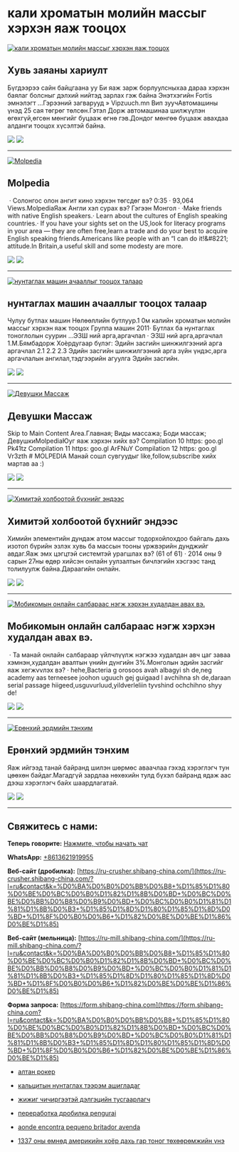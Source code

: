 # кали хроматын молийн массыг хэрхэн яаж тооцох

<a href="https://swt.shibang-china.com/?l=ru&img&k=%D0%BA%D0%B0%D0%BB%D0%B8+%D1%85%D1%80%D0%BE%D0%BC%D0%B0%D1%82%D1%8B%D0%BD+%D0%BC%D0%BE%D0%BB%D0%B8%D0%B9%D0%BD+%D0%BC%D0%B0%D1%81%D1%81%D1%8B%D0%B3+%D1%85%D1%8D%D1%80%D1%85%D1%8D%D0%BD+%D1%8F%D0%B0%D0%B6+%D1%82%D0%BE%D0%BE%D1%86%D0%BE%D1%85" target="_blank">![кали хроматын молийн массыг хэрхэн яаж тооцох](http://static.shibang-china.com/all-800x300/1390.jpg)</a>

## Хувь заяаны хариулт
Бүгдээрээ сайн байцгаана уу Би яаж зарж борлуулсныхаа дараа хэрхэн баялаг болсныг дэлхий нийтэд зарлах гэж байна Энэтхэгийн Fortis эмнэлэгт …Гэрээний загварууд &#187; Vipzuuch.mn Вип зуучАвтомашины үнэд 25 сая төгрөг төлсөн.Гэтэл Дорж автомашинаа шилжүүлэн өгөхгүй,өгсөн мөнгийг буцааж өгнө гэв.Дондог мөнгөө буцааж авахдаа алданги тооцох хүсэлтэй байна.


<a href="https://whatsapp.shibangsoft.com/WhatsApp.php" target="_blank" title="WhatsApp">![](http://static.shibang-china.com/icon/whatsapp.png)</a> <a href="https://swt.shibang-china.com/?l=ru&icon&k=%D0%BA%D0%B0%D0%BB%D0%B8+%D1%85%D1%80%D0%BE%D0%BC%D0%B0%D1%82%D1%8B%D0%BD+%D0%BC%D0%BE%D0%BB%D0%B8%D0%B9%D0%BD+%D0%BC%D0%B0%D1%81%D1%81%D1%8B%D0%B3+%D1%85%D1%8D%D1%80%D1%85%D1%8D%D0%BD+%D1%8F%D0%B0%D0%B6+%D1%82%D0%BE%D0%BE%D1%86%D0%BE%D1%85" target="_blank">![](http://static.shibang-china.com/icon/chat-ru.png)</a>

---

<a href="https://swt.shibang-china.com/?l=ru&img&k=%D0%BA%D0%B0%D0%BB%D0%B8+%D1%85%D1%80%D0%BE%D0%BC%D0%B0%D1%82%D1%8B%D0%BD+%D0%BC%D0%BE%D0%BB%D0%B8%D0%B9%D0%BD+%D0%BC%D0%B0%D1%81%D1%81%D1%8B%D0%B3+%D1%85%D1%8D%D1%80%D1%85%D1%8D%D0%BD+%D1%8F%D0%B0%D0%B6+%D1%82%D0%BE%D0%BE%D1%86%D0%BE%D1%85" target="_blank">![Molpedia](http://static.shibang-china.com/all-800x300/1197.jpg)</a>

## Molpedia
&nbsp;&#0183;&#32;Солонгос олон ангит кино хэрхэн төгсдөг вэ? 0:35 &#183; 93,064 Views.MolpediaЯаж Англи хэл сурах вэ? Гэгээн Монгол&nbsp;&#0183;&#32;&#183;Make friends with native English speakers.&#183; Learn about the cultures of English speaking countries.&#183; If you have your sights set on the US,look for literacy programs in your area — they are often free,learn a trade and do your best to acquire English speaking friends.Americans like people with an “I can do it!&amp;#8221; attitude.In Britain,a useful skill and some modesty are more.


<a href="https://whatsapp.shibangsoft.com/WhatsApp.php" target="_blank" title="WhatsApp">![](http://static.shibang-china.com/icon/whatsapp.png)</a> <a href="https://swt.shibang-china.com/?l=ru&icon&k=%D0%BA%D0%B0%D0%BB%D0%B8+%D1%85%D1%80%D0%BE%D0%BC%D0%B0%D1%82%D1%8B%D0%BD+%D0%BC%D0%BE%D0%BB%D0%B8%D0%B9%D0%BD+%D0%BC%D0%B0%D1%81%D1%81%D1%8B%D0%B3+%D1%85%D1%8D%D1%80%D1%85%D1%8D%D0%BD+%D1%8F%D0%B0%D0%B6+%D1%82%D0%BE%D0%BE%D1%86%D0%BE%D1%85" target="_blank">![](http://static.shibang-china.com/icon/chat-ru.png)</a>

---

<a href="https://swt.shibang-china.com/?l=ru&img&k=%D0%BA%D0%B0%D0%BB%D0%B8+%D1%85%D1%80%D0%BE%D0%BC%D0%B0%D1%82%D1%8B%D0%BD+%D0%BC%D0%BE%D0%BB%D0%B8%D0%B9%D0%BD+%D0%BC%D0%B0%D1%81%D1%81%D1%8B%D0%B3+%D1%85%D1%8D%D1%80%D1%85%D1%8D%D0%BD+%D1%8F%D0%B0%D0%B6+%D1%82%D0%BE%D0%BE%D1%86%D0%BE%D1%85" target="_blank">![нунтаглах машин ачааллыг тооцох талаар](http://static.shibang-china.com/all-800x300/1458.jpg)</a>

## нунтаглах машин ачааллыг тооцох талаар
Чулуу бутлах машин Нөлөөллийн бутлуур.1 0м калийн хроматын молийн массыг хэрхэн яаж тооцох Группа машин 2011&#183; Бутлах ба нунтаглах тоноглолын суурин …ЭЗШ ний арга,аргачлал&nbsp;&#0183;&#32;ЭЗШ ний арга,аргачлал 1.М.Бямбадорж Хоѐрдугаар бүлэг: Эдийн засгийн шинжилгээний арга аргачлал 2.1 2.2 2.3 Эдийн засгийн шинжилгээний арга зүйн үндэс,арга аргачлалын ангилал,тэдгээрийн агуулга Эдийн засгийн.


<a href="https://whatsapp.shibangsoft.com/WhatsApp.php" target="_blank" title="WhatsApp">![](http://static.shibang-china.com/icon/whatsapp.png)</a> <a href="https://swt.shibang-china.com/?l=ru&icon&k=%D0%BA%D0%B0%D0%BB%D0%B8+%D1%85%D1%80%D0%BE%D0%BC%D0%B0%D1%82%D1%8B%D0%BD+%D0%BC%D0%BE%D0%BB%D0%B8%D0%B9%D0%BD+%D0%BC%D0%B0%D1%81%D1%81%D1%8B%D0%B3+%D1%85%D1%8D%D1%80%D1%85%D1%8D%D0%BD+%D1%8F%D0%B0%D0%B6+%D1%82%D0%BE%D0%BE%D1%86%D0%BE%D1%85" target="_blank">![](http://static.shibang-china.com/icon/chat-ru.png)</a>

---

<a href="https://swt.shibang-china.com/?l=ru&img&k=%D0%BA%D0%B0%D0%BB%D0%B8+%D1%85%D1%80%D0%BE%D0%BC%D0%B0%D1%82%D1%8B%D0%BD+%D0%BC%D0%BE%D0%BB%D0%B8%D0%B9%D0%BD+%D0%BC%D0%B0%D1%81%D1%81%D1%8B%D0%B3+%D1%85%D1%8D%D1%80%D1%85%D1%8D%D0%BD+%D1%8F%D0%B0%D0%B6+%D1%82%D0%BE%D0%BE%D1%86%D0%BE%D1%85" target="_blank">![Девушки Массаж](http://static.shibang-china.com/all-800x300/963.jpg)</a>

## Девушки Массаж
Skip to Main Content Area.Главная; Виды массажа; Боди массаж; ДевушкиMolpediaЮуг яаж хэрхэн хийх вэ? Compilation 10 https: goo.gl Pk41tz Compilation 11 https: goo.gl ArFNuY Compilation 12 https: goo.gl Vr3zth # MOLPEDIA Манай сошл сувгуудыг like,follow,subscribe хийх мартав аа :)


<a href="https://whatsapp.shibangsoft.com/WhatsApp.php" target="_blank" title="WhatsApp">![](http://static.shibang-china.com/icon/whatsapp.png)</a> <a href="https://swt.shibang-china.com/?l=ru&icon&k=%D0%BA%D0%B0%D0%BB%D0%B8+%D1%85%D1%80%D0%BE%D0%BC%D0%B0%D1%82%D1%8B%D0%BD+%D0%BC%D0%BE%D0%BB%D0%B8%D0%B9%D0%BD+%D0%BC%D0%B0%D1%81%D1%81%D1%8B%D0%B3+%D1%85%D1%8D%D1%80%D1%85%D1%8D%D0%BD+%D1%8F%D0%B0%D0%B6+%D1%82%D0%BE%D0%BE%D1%86%D0%BE%D1%85" target="_blank">![](http://static.shibang-china.com/icon/chat-ru.png)</a>

---

<a href="https://swt.shibang-china.com/?l=ru&img&k=%D0%BA%D0%B0%D0%BB%D0%B8+%D1%85%D1%80%D0%BE%D0%BC%D0%B0%D1%82%D1%8B%D0%BD+%D0%BC%D0%BE%D0%BB%D0%B8%D0%B9%D0%BD+%D0%BC%D0%B0%D1%81%D1%81%D1%8B%D0%B3+%D1%85%D1%8D%D1%80%D1%85%D1%8D%D0%BD+%D1%8F%D0%B0%D0%B6+%D1%82%D0%BE%D0%BE%D1%86%D0%BE%D1%85" target="_blank">![Химитэй холбоотой бүхнийг эндээс](http://static.shibang-china.com/all-800x300/333.jpg)</a>

## Химитэй холбоотой бүхнийг эндээс
Химийн элементийн дундаж атом массыг тодорхойлохдоо байгаль дахь изотоп бүрийн эзлэх хувь ба массын тооны үржвэрийн дунджийг авдаг.Яаж эмх цэгцтэй системтэй урагшлах вэ? (61 of 61)&nbsp;&#0183;&#32;2014 оны 9 сарын 27ны өдөр хийсэн онлайн уулзалтын бичлэгийн хэсгээс танд толилуулж байна.Дараагийн онлайн.


<a href="https://whatsapp.shibangsoft.com/WhatsApp.php" target="_blank" title="WhatsApp">![](http://static.shibang-china.com/icon/whatsapp.png)</a> <a href="https://swt.shibang-china.com/?l=ru&icon&k=%D0%BA%D0%B0%D0%BB%D0%B8+%D1%85%D1%80%D0%BE%D0%BC%D0%B0%D1%82%D1%8B%D0%BD+%D0%BC%D0%BE%D0%BB%D0%B8%D0%B9%D0%BD+%D0%BC%D0%B0%D1%81%D1%81%D1%8B%D0%B3+%D1%85%D1%8D%D1%80%D1%85%D1%8D%D0%BD+%D1%8F%D0%B0%D0%B6+%D1%82%D0%BE%D0%BE%D1%86%D0%BE%D1%85" target="_blank">![](http://static.shibang-china.com/icon/chat-ru.png)</a>

---

<a href="https://swt.shibang-china.com/?l=ru&img&k=%D0%BA%D0%B0%D0%BB%D0%B8+%D1%85%D1%80%D0%BE%D0%BC%D0%B0%D1%82%D1%8B%D0%BD+%D0%BC%D0%BE%D0%BB%D0%B8%D0%B9%D0%BD+%D0%BC%D0%B0%D1%81%D1%81%D1%8B%D0%B3+%D1%85%D1%8D%D1%80%D1%85%D1%8D%D0%BD+%D1%8F%D0%B0%D0%B6+%D1%82%D0%BE%D0%BE%D1%86%D0%BE%D1%85" target="_blank">![Мобикомын онлайн салбараас нэгж хэрхэн худалдан авах вэ.](http://static.shibang-china.com/all-800x300/796.jpg)</a>

## Мобикомын онлайн салбараас нэгж хэрхэн худалдан авах вэ.
&nbsp;&#0183;&#32;Та манай онлайн салбараар үйлчлүүлж нэгжээ худалдан авч цаг заваа хэмнэн,худалдан авалтын үнийн дүнгийн 3%.Монголын эдийн засгийг яаж хегжvvлэх вэ?&nbsp;&#0183;&#32;hehe,Bacteria g orosoos avah albagyi sh de,neg academy aas terneesee joohon uguuch gej guigaad l avchihna sh de,daraan serial passage hiigeed,usguvurluud,yildverleliin tyvshind ochchihno shyy de!


<a href="https://whatsapp.shibangsoft.com/WhatsApp.php" target="_blank" title="WhatsApp">![](http://static.shibang-china.com/icon/whatsapp.png)</a> <a href="https://swt.shibang-china.com/?l=ru&icon&k=%D0%BA%D0%B0%D0%BB%D0%B8+%D1%85%D1%80%D0%BE%D0%BC%D0%B0%D1%82%D1%8B%D0%BD+%D0%BC%D0%BE%D0%BB%D0%B8%D0%B9%D0%BD+%D0%BC%D0%B0%D1%81%D1%81%D1%8B%D0%B3+%D1%85%D1%8D%D1%80%D1%85%D1%8D%D0%BD+%D1%8F%D0%B0%D0%B6+%D1%82%D0%BE%D0%BE%D1%86%D0%BE%D1%85" target="_blank">![](http://static.shibang-china.com/icon/chat-ru.png)</a>

---

<a href="https://swt.shibang-china.com/?l=ru&img&k=%D0%BA%D0%B0%D0%BB%D0%B8+%D1%85%D1%80%D0%BE%D0%BC%D0%B0%D1%82%D1%8B%D0%BD+%D0%BC%D0%BE%D0%BB%D0%B8%D0%B9%D0%BD+%D0%BC%D0%B0%D1%81%D1%81%D1%8B%D0%B3+%D1%85%D1%8D%D1%80%D1%85%D1%8D%D0%BD+%D1%8F%D0%B0%D0%B6+%D1%82%D0%BE%D0%BE%D1%86%D0%BE%D1%85" target="_blank">![Ерөнхий эрдмийн тэнхим](http://static.shibang-china.com/all-800x300/443.jpg)</a>

## Ерөнхий эрдмийн тэнхим
Яаж ийгээд танай байранд шилэн шөрмөс аваачлаа гэхэд хэрэглэгч тун цөөхөн байдаг.Магадгүй зардлаа нөхөхийн тулд бүхэл байранд ядаж аас дээш хэрэглэгч байх шаардлагатай.

<a href="https://whatsapp.shibangsoft.com/WhatsApp.php" target="_blank" title="WhatsApp">![](http://static.shibang-china.com/icon/whatsapp.png)</a> <a href="https://swt.shibang-china.com/?l=ru&icon&k=%D0%BA%D0%B0%D0%BB%D0%B8+%D1%85%D1%80%D0%BE%D0%BC%D0%B0%D1%82%D1%8B%D0%BD+%D0%BC%D0%BE%D0%BB%D0%B8%D0%B9%D0%BD+%D0%BC%D0%B0%D1%81%D1%81%D1%8B%D0%B3+%D1%85%D1%8D%D1%80%D1%85%D1%8D%D0%BD+%D1%8F%D0%B0%D0%B6+%D1%82%D0%BE%D0%BE%D1%86%D0%BE%D1%85" target="_blank">![](http://static.shibang-china.com/icon/chat-ru.png)</a>

---
## Свяжитесь с нами:

**Теперь говорите:** [Нажмите, чтобы начать чат](https://swt.shibang-china.com?l=ru&contact&k=%D0%BA%D0%B0%D0%BB%D0%B8+%D1%85%D1%80%D0%BE%D0%BC%D0%B0%D1%82%D1%8B%D0%BD+%D0%BC%D0%BE%D0%BB%D0%B8%D0%B9%D0%BD+%D0%BC%D0%B0%D1%81%D1%81%D1%8B%D0%B3+%D1%85%D1%8D%D1%80%D1%85%D1%8D%D0%BD+%D1%8F%D0%B0%D0%B6+%D1%82%D0%BE%D0%BE%D1%86%D0%BE%D1%85)

**WhatsApp:**  [+8613621919955](https://whatsapp.shibangsoft.com/WhatsApp.php)

**Веб-сайт (дробилка):** [https://ru-crusher.shibang-china.com/](https://ru-crusher.shibang-china.com/?l=ru&contact&k=%D0%BA%D0%B0%D0%BB%D0%B8+%D1%85%D1%80%D0%BE%D0%BC%D0%B0%D1%82%D1%8B%D0%BD+%D0%BC%D0%BE%D0%BB%D0%B8%D0%B9%D0%BD+%D0%BC%D0%B0%D1%81%D1%81%D1%8B%D0%B3+%D1%85%D1%8D%D1%80%D1%85%D1%8D%D0%BD+%D1%8F%D0%B0%D0%B6+%D1%82%D0%BE%D0%BE%D1%86%D0%BE%D1%85)

**Веб-сайт (мельница):** [https://ru-mill.shibang-china.com/](https://ru-mill.shibang-china.com/?l=ru&contact&k=%D0%BA%D0%B0%D0%BB%D0%B8+%D1%85%D1%80%D0%BE%D0%BC%D0%B0%D1%82%D1%8B%D0%BD+%D0%BC%D0%BE%D0%BB%D0%B8%D0%B9%D0%BD+%D0%BC%D0%B0%D1%81%D1%81%D1%8B%D0%B3+%D1%85%D1%8D%D1%80%D1%85%D1%8D%D0%BD+%D1%8F%D0%B0%D0%B6+%D1%82%D0%BE%D0%BE%D1%86%D0%BE%D1%85)

**Форма запроса:** [https://form.shibang-china.com](https://form.shibang-china.com?l=ru&contact&k=%D0%BA%D0%B0%D0%BB%D0%B8+%D1%85%D1%80%D0%BE%D0%BC%D0%B0%D1%82%D1%8B%D0%BD+%D0%BC%D0%BE%D0%BB%D0%B8%D0%B9%D0%BD+%D0%BC%D0%B0%D1%81%D1%81%D1%8B%D0%B3+%D1%85%D1%8D%D1%80%D1%85%D1%8D%D0%BD+%D1%8F%D0%B0%D0%B6+%D1%82%D0%BE%D0%BE%D1%86%D0%BE%D1%85)

* [алтан рокер](../126/%D0%B0%D0%BB%D1%82%D0%B0%D0%BD%20%D1%80%D0%BE%D0%BA%D0%B5%D1%80.md)

* [кальцитын нунтаглах тээрэм ашигладаг](../128/%D0%BA%D0%B0%D0%BB%D1%8C%D1%86%D0%B8%D1%82%D1%8B%D0%BD%20%D0%BD%D1%83%D0%BD%D1%82%D0%B0%D0%B3%D0%BB%D0%B0%D1%85%20%D1%82%D1%8D%D1%8D%D1%80%D1%8D%D0%BC%20%D0%B0%D1%88%D0%B8%D0%B3%D0%BB%D0%B0%D0%B4%D0%B0%D0%B3.md)

* [жижиг чичиргээтэй дэлгэцийн тусгаарлагч](../126/%D0%B6%D0%B8%D0%B6%D0%B8%D0%B3%20%D1%87%D0%B8%D1%87%D0%B8%D1%80%D0%B3%D1%8D%D1%8D%D1%82%D1%8D%D0%B9%20%D0%B4%D1%8D%D0%BB%D0%B3%D1%8D%D1%86%D0%B8%D0%B9%D0%BD%20%D1%82%D1%83%D1%81%D0%B3%D0%B0%D0%B0%D1%80%D0%BB%D0%B0%D0%B3%D1%87.md)

* [переработка дробилка pengurai](../126/%D0%BF%D0%B5%D1%80%D0%B5%D1%80%D0%B0%D0%B1%D0%BE%D1%82%D0%BA%D0%B0%20%D0%B4%D1%80%D0%BE%D0%B1%D0%B8%D0%BB%D0%BA%D0%B0%20pengurai.md)

* [aonde encontra pequeno britador avenda](../127/aonde%20encontra%20pequeno%20britador%20avenda.md)

* [1337 оны өмнөд америкийн хоёр дахь гар тоног төхөөрөмжийн үнэ](../129/1337%20%D0%BE%D0%BD%D1%8B%20%D3%A9%D0%BC%D0%BD%D3%A9%D0%B4%20%D0%B0%D0%BC%D0%B5%D1%80%D0%B8%D0%BA%D0%B8%D0%B9%D0%BD%20%D1%85%D0%BE%D1%91%D1%80%20%D0%B4%D0%B0%D1%85%D1%8C%20%D0%B3%D0%B0%D1%80%20%D1%82%D0%BE%D0%BD%D0%BE%D0%B3%20%D1%82%D3%A9%D1%85%D3%A9%D3%A9%D1%80%D3%A9%D0%BC%D0%B6%D0%B8%D0%B9%D0%BD%20%D2%AF%D0%BD%D1%8D.md)